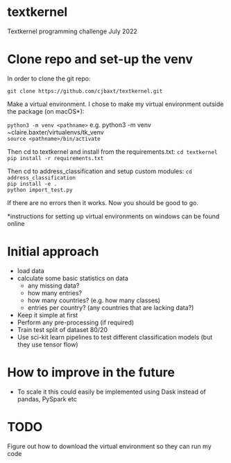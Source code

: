 # textkernel
Textkernel programming challenge July 2022

# Clone repo and set-up the venv 

In order to clone the git repo:

```git clone https://github.com/cjbaxt/textkernel.git```

Make a virtual environment. I chose to make my virtual environment outside the package (on macOS*):

```python3 -m venv <pathname>``` e.g. python3 -m venv ~claire.baxter/virtualenvs/tk_venv  
```source <pathname>/bin/activate```

Then cd to textkernel and install from the requirements.txt:
```cd textkernel```  
```pip install -r requirements.txt```  

Then cd to address_classification and setup custom modules:
```cd address_classification```  
```pip install -e .```  
```python import_test.py```

If there are no errors then it works. Now you should be good to go.

*instructions for setting up virtual environments on windows can be found online

# Initial approach 
- load data 
- calculate some basic statistics on data
  - any missing data?
  - how many entries?
  - how many countries? (e.g. how many classes)
  - entries per country? (any countries that are lacking data?)
- Keep it simple at first
- Perform any pre-processing (if required)
- Train test split of dataset 80/20
- Use sci-kit learn pipelines to test different classification models (but they use tensor flow)


# How to improve in the future
- To scale it this could easily be implemented using Dask instead of pandas, PySpark etc

# TODO
Figure out how to download the virtual environment so they can run my code 
